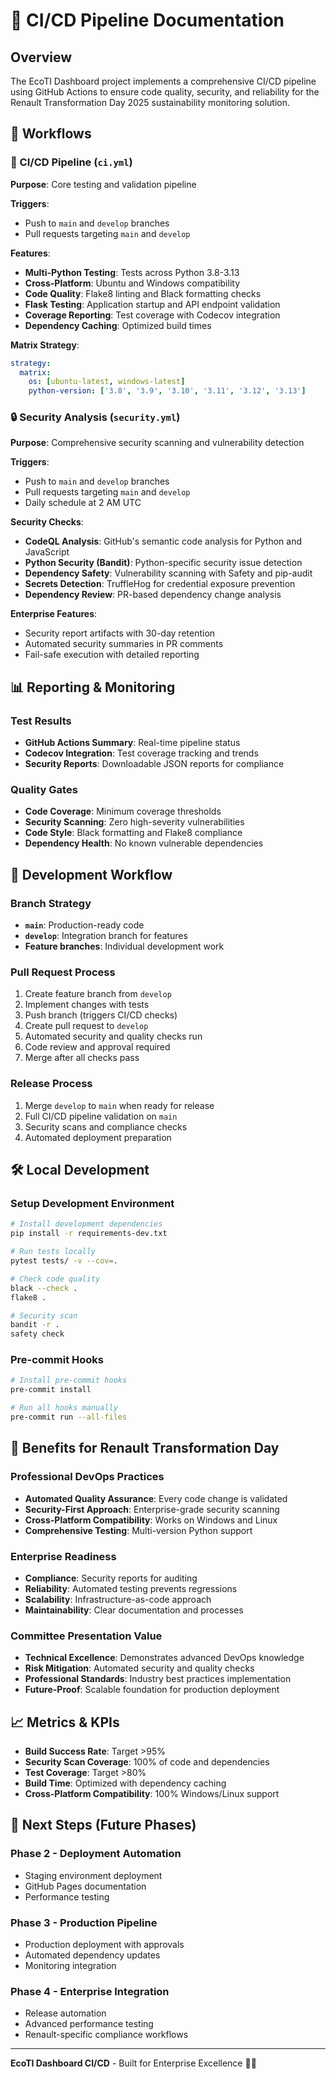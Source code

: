 # 🚀 CI/CD Pipeline Documentation

## Overview

The EcoTI Dashboard project implements a comprehensive CI/CD pipeline using GitHub Actions to ensure code quality, security, and reliability for the Renault Transformation Day 2025 sustainability monitoring solution.

## 🔧 Workflows

### 🧪 CI/CD Pipeline (`ci.yml`)

**Purpose**: Core testing and validation pipeline

**Triggers**:
- Push to `main` and `develop` branches
- Pull requests targeting `main` and `develop`

**Features**:
- **Multi-Python Testing**: Tests across Python 3.8-3.13
- **Cross-Platform**: Ubuntu and Windows compatibility
- **Code Quality**: Flake8 linting and Black formatting checks
- **Flask Testing**: Application startup and API endpoint validation
- **Coverage Reporting**: Test coverage with Codecov integration
- **Dependency Caching**: Optimized build times

**Matrix Strategy**:
```yaml
strategy:
  matrix:
    os: [ubuntu-latest, windows-latest]
    python-version: ['3.8', '3.9', '3.10', '3.11', '3.12', '3.13']
```

### 🔒 Security Analysis (`security.yml`)

**Purpose**: Comprehensive security scanning and vulnerability detection

**Triggers**:
- Push to `main` and `develop` branches
- Pull requests targeting `main` and `develop`
- Daily schedule at 2 AM UTC

**Security Checks**:
- **CodeQL Analysis**: GitHub's semantic code analysis for Python and JavaScript
- **Python Security (Bandit)**: Python-specific security issue detection
- **Dependency Safety**: Vulnerability scanning with Safety and pip-audit
- **Secrets Detection**: TruffleHog for credential exposure prevention
- **Dependency Review**: PR-based dependency change analysis

**Enterprise Features**:
- Security report artifacts with 30-day retention
- Automated security summaries in PR comments
- Fail-safe execution with detailed reporting

## 📊 Reporting & Monitoring

### Test Results
- **GitHub Actions Summary**: Real-time pipeline status
- **Codecov Integration**: Test coverage tracking and trends
- **Security Reports**: Downloadable JSON reports for compliance

### Quality Gates
- **Code Coverage**: Minimum coverage thresholds
- **Security Scanning**: Zero high-severity vulnerabilities
- **Code Style**: Black formatting and Flake8 compliance
- **Dependency Health**: No known vulnerable dependencies

## 🔄 Development Workflow

### Branch Strategy
- **`main`**: Production-ready code
- **`develop`**: Integration branch for features
- **Feature branches**: Individual development work

### Pull Request Process
1. Create feature branch from `develop`
2. Implement changes with tests
3. Push branch (triggers CI/CD checks)
4. Create pull request to `develop`
5. Automated security and quality checks run
6. Code review and approval required
7. Merge after all checks pass

### Release Process
1. Merge `develop` to `main` when ready for release
2. Full CI/CD pipeline validation on `main`
3. Security scans and compliance checks
4. Automated deployment preparation

## 🛠️ Local Development

### Setup Development Environment
```bash
# Install development dependencies
pip install -r requirements-dev.txt

# Run tests locally
pytest tests/ -v --cov=.

# Check code quality
black --check .
flake8 .

# Security scan
bandit -r .
safety check
```

### Pre-commit Hooks
```bash
# Install pre-commit hooks
pre-commit install

# Run all hooks manually
pre-commit run --all-files
```

## 🎯 Benefits for Renault Transformation Day

### Professional DevOps Practices
- **Automated Quality Assurance**: Every code change is validated
- **Security-First Approach**: Enterprise-grade security scanning
- **Cross-Platform Compatibility**: Works on Windows and Linux
- **Comprehensive Testing**: Multi-version Python support

### Enterprise Readiness
- **Compliance**: Security reports for auditing
- **Reliability**: Automated testing prevents regressions
- **Scalability**: Infrastructure-as-code approach
- **Maintainability**: Clear documentation and processes

### Committee Presentation Value
- **Technical Excellence**: Demonstrates advanced DevOps knowledge
- **Risk Mitigation**: Automated security and quality checks
- **Professional Standards**: Industry best practices implementation
- **Future-Proof**: Scalable foundation for production deployment

## 📈 Metrics & KPIs

- **Build Success Rate**: Target >95%
- **Security Scan Coverage**: 100% of code and dependencies
- **Test Coverage**: Target >80%
- **Build Time**: Optimized with dependency caching
- **Cross-Platform Compatibility**: 100% Windows/Linux support

## 🚀 Next Steps (Future Phases)

### Phase 2 - Deployment Automation
- Staging environment deployment
- GitHub Pages documentation
- Performance testing

### Phase 3 - Production Pipeline
- Production deployment with approvals
- Automated dependency updates
- Monitoring integration

### Phase 4 - Enterprise Integration
- Release automation
- Advanced performance testing
- Renault-specific compliance workflows

---

**EcoTI Dashboard CI/CD** - Built for Enterprise Excellence 🌱✨